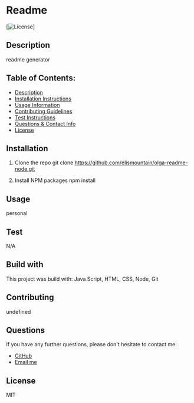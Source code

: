 # Readme 

  [![License](https://img.shields.io/badge/License-MIT-yellow.svg)]

  ## Description 
  readme generator

  ## Table of Contents: 
  - [Description](#Description)
  - [Installation Instructions](#Installation)
  - [Usage Information](#Usage) 
  - [Contributing Guidelines](#Contributing)
  - [Test Instructions](#Test)
  - [Questions & Contact Info](#Questions)
  - [License](#License)

  ## Installation

  1. Clone the repo
     git clone https://github.com/elismountain/olga-readme-node.git

  2. Install NPM packages
     npm install  
  

  ## Usage 
  personal


  ## Test
  N/A

  ## Build with

  This project was build with: 
   Java Script, HTML, CSS, Node, Git

  ## Contributing
  undefined

  ## Questions 

  If you have any further questions, please don't hesitate to contact me:
  - [GitHub](https://www.github.com/elismountain)
  - [Email me](mailto:echospb@mail.ru)

  ## License
  MIT